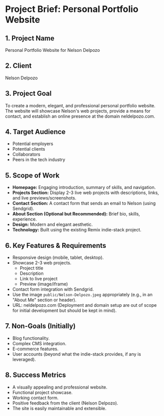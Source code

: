 # Project Brief: Personal Portfolio Website

## 1. Project Name
Personal Portfolio Website for Nelson Delpozo

## 2. Client
Nelson Delpozo

## 3. Project Goal
To create a modern, elegant, and professional personal portfolio website. The website will showcase Nelson's web projects, provide a means for contact, and establish an online presence at the domain neldelpozo.com.

## 4. Target Audience
- Potential employers
- Potential clients
- Collaborators
- Peers in the tech industry

## 5. Scope of Work
- **Homepage:** Engaging introduction, summary of skills, and navigation.
- **Projects Section:** Display 2-3 live web projects with descriptions, links, and live previews/screenshots.
- **Contact Section:** A contact form that sends an email to Nelson (using Sendgrid).
- **About Section (Optional but Recommended):** Brief bio, skills, experience.
- **Design:** Modern and elegant aesthetic.
- **Technology:** Built using the existing Remix indie-stack project.

## 6. Key Features & Requirements
- Responsive design (mobile, tablet, desktop).
- Showcase 2-3 web projects.
    - Project title
    - Description
    - Link to live project
    - Preview (image/iframe)
- Contact form integration with Sendgrid.
- Use the image `public/Nelson-Delpozo.jpeg` appropriately (e.g., in an "About Me" section or header).
- URL: neldelpozo.com (Deployment and domain setup are out of scope for initial development but should be kept in mind).

## 7. Non-Goals (Initially)
- Blog functionality.
- Complex CMS integration.
- E-commerce features.
- User accounts (beyond what the indie-stack provides, if any is leveraged).

## 8. Success Metrics
- A visually appealing and professional website.
- Functional project showcase.
- Working contact form.
- Positive feedback from the client (Nelson Delpozo).
- The site is easily maintainable and extensible.
